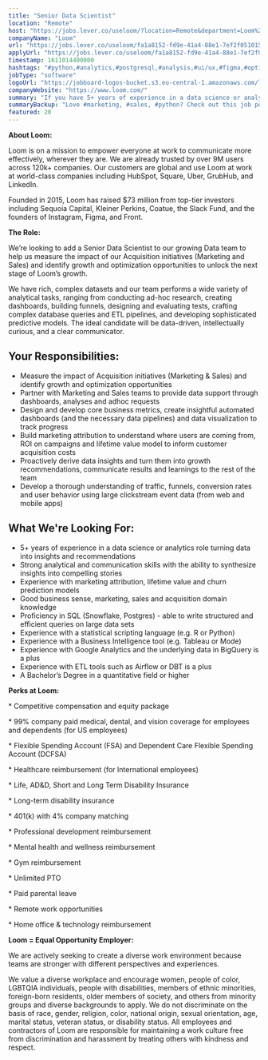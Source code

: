 ```yaml
---
title: "Senior Data Scientist"
location: "Remote"
host: "https://jobs.lever.co/useloom/?location=Remote&department=Loom%20Team&team=Engineering"
companyName: "Loom"
url: "https://jobs.lever.co/useloom/fa1a8152-fd9e-41a4-88e1-7ef2f0510156"
applyUrl: "https://jobs.lever.co/useloom/fa1a8152-fd9e-41a4-88e1-7ef2f0510156/apply"
timestamp: 1611014400000
hashtags: "#python,#analytics,#postgresql,#analysis,#ui/ux,#figma,#optimization,#marketing,#sales,#rest"
jobType: "software"
logoUrl: "https://jobboard-logos-bucket.s3.eu-central-1.amazonaws.com/loom"
companyWebsite: "https://www.loom.com/"
summary: "If you have 5+ years of experience in a data science or analytics role turning data into insights and recommendations, Loom has a job opening for a senior data scientist"
summaryBackup: "Love #marketing, #sales, #python? Check out this job post!"
featured: 20
---
```


**About Loom:**

Loom is on a mission to empower everyone at work to communicate more effectively, wherever they are. We are already trusted by over 9M users across 120k+ companies. Our customers are global and use Loom at work at world-class companies including HubSpot, Square, Uber, GrubHub, and LinkedIn.

Founded in 2015, Loom has raised $73 million from top-tier investors including Sequoia Capital, Kleiner Perkins, Coatue, the Slack Fund, and the founders of Instagram, Figma, and Front.

**The Role:**

We’re looking to add a Senior Data Scientist to our growing Data team to help us measure the impact of our Acquisition initiatives (Marketing and Sales) and identify growth and optimization opportunities to unlock the next stage of Loom’s growth.  

We have rich, complex datasets and our team performs a wide variety of analytical tasks, ranging from conducting ad-hoc research, creating dashboards, building funnels, designing and evaluating tests, crafting complex database queries and ETL pipelines, and developing sophisticated predictive models. The ideal candidate will be data-driven, intellectually curious, and a clear communicator.

## Your Responsibilities:

*   Measure the impact of Acquisition initiatives (Marketing & Sales) and identify growth and optimization opportunities
*   Partner with Marketing and Sales teams to provide data support through dashboards, analyses and adhoc requests
*   Design and develop core business metrics, create insightful automated dashboards (and the necessary data pipelines) and data visualization to track progress
*   Build marketing attribution to understand where users are coming from, ROI on campaigns and lifetime value model to inform customer acquisition costs
*   Proactively derive data insights and turn them into growth recommendations, communicate results and learnings to the rest of the team
*   Develop a thorough understanding of traffic, funnels, conversion rates and user behavior using large clickstream event data (from web and mobile apps) 

## What We're Looking For:

*   5+ years of experience in a data science or analytics role turning data into insights and recommendations
*   Strong analytical and communication skills with the ability to synthesize insights into compelling stories
*   Experience with marketing attribution, lifetime value and churn prediction models
*   Good business sense, marketing, sales and acquisition domain knowledge
*   Proficiency in SQL (Snowflake, Postgres) - able to write structured and efficient queries on large data sets
*   Experience with a statistical scripting language (e.g. R or Python)
*   Experience with a Business Intelligence tool (e.g. Tableau or Mode)
*   Experience with Google Analytics and the underlying data in BigQuery is a plus
*   Experience with ETL tools such as Airflow or DBT is a plus
*   A Bachelor’s Degree in a quantitative field or higher

**Perks at Loom:**

\* Competitive compensation and equity package

\* 99% company paid medical, dental, and vision coverage for employees and dependents (for US employees)

\* Flexible Spending Account (FSA) and Dependent Care Flexible Spending Account (DCFSA)

\* Healthcare reimbursement (for International employees) 

\* Life, AD&D, Short and Long Term Disability Insurance

\* Long-term disability insurance

\* 401(k) with 4% company matching

\* Professional development reimbursement

\* Mental health and wellness reimbursement

\* Gym reimbursement

\* Unlimited PTO 

\* Paid parental leave

\* Remote work opportunities 

\* Home office & technology reimbursement

**Loom = Equal Opportunity Employer:**

We are actively seeking to create a diverse work environment because teams are stronger with different perspectives and experiences.

We value a diverse workplace and encourage women, people of color, LGBTQIA individuals, people with disabilities, members of ethnic minorities, foreign-born residents, older members of society, and others from minority groups and diverse backgrounds to apply. We do not discriminate on the basis of race, gender, religion, color, national origin, sexual orientation, age, marital status, veteran status, or disability status. All employees and contractors of Loom are responsible for maintaining a work culture free from discrimination and harassment by treating others with kindness and respect.
